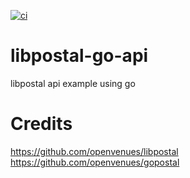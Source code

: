 [![ci](https://github.com/smiggleworth/libpostal-app-go/actions/workflows/ci.yml/badge.svg)](https://github.com/smiggleworth/libpostal-app-go/actions/workflows/ci.yml)

# libpostal-go-api
libpostal api example using go 

# Credits

https://github.com/openvenues/libpostal
https://github.com/openvenues/gopostal
